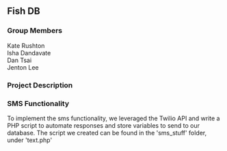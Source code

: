 

<h2>Fish DB</h2>
<h3>Group Members</h3>
Kate Rushton<br>
Isha Dandavate<br>
Dan Tsai<br>
Jenton Lee<br>
<h3>Project Description</h3>
<h3>SMS Functionality</h3>
To implement the sms functionality, we leveraged the Twilio API and write a PHP script to automate responses and store variables to send to our database. The script we created can be found in the 'sms_stuff' folder, under 'text.php'
